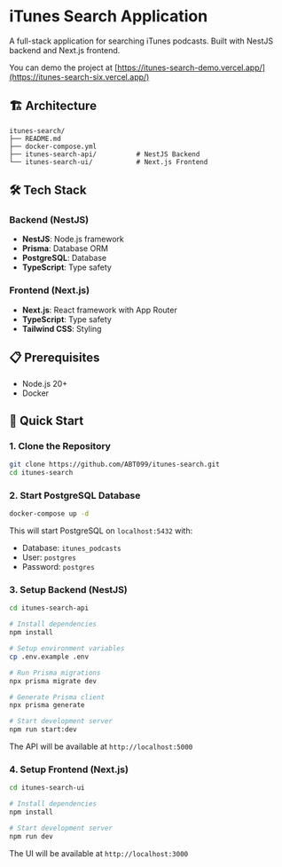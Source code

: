 # iTunes Search Application

A full-stack application for searching iTunes podcasts. Built with NestJS backend and Next.js frontend.

You can demo the project at [https://itunes-search-demo.vercel.app/](https://itunes-search-six.vercel.app/)

## 🏗️ Architecture

```
itunes-search/
├── README.md
├── docker-compose.yml
├── itunes-search-api/          # NestJS Backend
└── itunes-search-ui/           # Next.js Frontend
```

## 🛠️ Tech Stack

### Backend (NestJS)
- **NestJS**: Node.js framework
- **Prisma**: Database ORM
- **PostgreSQL**: Database
- **TypeScript**: Type safety

### Frontend (Next.js)
- **Next.js**: React framework with App Router
- **TypeScript**: Type safety
- **Tailwind CSS**: Styling

## 📋 Prerequisites

- Node.js 20+
- Docker

## 🚀 Quick Start

### 1. Clone the Repository
```bash
git clone https://github.com/ABT099/itunes-search.git
cd itunes-search
```

### 2. Start PostgreSQL Database
```bash
docker-compose up -d
```

This will start PostgreSQL on `localhost:5432` with:
- Database: `itunes_podcasts`
- User: `postgres`
- Password: `postgres`

### 3. Setup Backend (NestJS)
```bash
cd itunes-search-api

# Install dependencies
npm install

# Setup environment variables
cp .env.example .env

# Run Prisma migrations
npx prisma migrate dev

# Generate Prisma client
npx prisma generate

# Start development server
npm run start:dev
```

The API will be available at `http://localhost:5000`

### 4. Setup Frontend (Next.js)
```bash
cd itunes-search-ui

# Install dependencies
npm install

# Start development server
npm run dev
```

The UI will be available at `http://localhost:3000`
